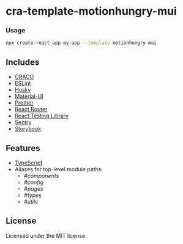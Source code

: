 # cra-template-motionhungry-mui

### Usage

```sh
npx create-react-app my-app --template motionhungry-mui
```
## Includes

- [CRACO][craco]
- [ESLint][eslint]
- [Husky][husky]
- [Material-UI][material-ui]
- [Prettier][prettier]
- [React Router][react-router]
- [React Testing Library][testing-library]
- [Sentry][sentry]
- [Storybook][storybook]

## Features
- [TypeScript][typescript]
- Aliases for top-level module paths:
  * _#components_
  * _#config_
  * _#pages_
  * _#types_
  * _#utils_

## License

Licensed under the MIT license.

[craco]: https://github.com/gsoft-inc/craco
[eslint]: https://eslint.org
[husky]: https://github.com/typicode/husky
[material-ui]: https://www.material-ui.com
[prettier]: https://prettier.io/
[react-router]: https://reactrouter.com/web/guides/quick-start
[sentry]: https://sentry.io
[storybook]: https://storybook.js.org
[testing-library]: https://testing-library.com/docs/react-testing-library/intro
[typescript]: https://www.typescriptlang.org/
